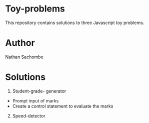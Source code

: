 # Toy-problems
 This repository contains solutions to three Javascript toy problems.

 # Author
 Nathan Sachombe

# Solutions
1. Student-grade- generator
* Prompt input of marks
* Create a control statement to evaluate the marks

2. Speed-detector

